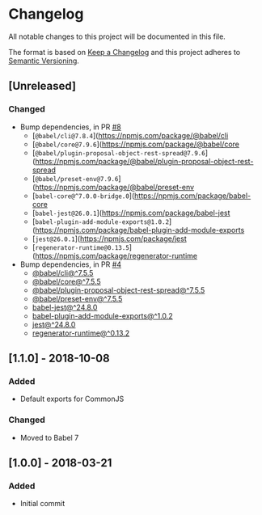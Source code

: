 # Changelog
All notable changes to this project will be documented in this file.

The format is based on [Keep a Changelog](http://keepachangelog.com/en/1.0.0/)
and this project adheres to [Semantic Versioning](http://semver.org/spec/v2.0.0.html).

## [Unreleased]

### Changed

- Bump dependencies, in PR [#8](https://github.com/compulim/on-error-resume-next/pull/8)
   - [`@babel/cli@7.8.4`](https://npmjs.com/package/@babel/cli
   - [`@babel/core@7.9.6`](https://npmjs.com/package/@babel/core
   - [`@babel/plugin-proposal-object-rest-spread@7.9.6`](https://npmjs.com/package/@babel/plugin-proposal-object-rest-spread
   - [`@babel/preset-env@7.9.6`](https://npmjs.com/package/@babel/preset-env
   - [`babel-core@^7.0.0-bridge.0`](https://npmjs.com/package/babel-core
   - [`babel-jest@26.0.1`](https://npmjs.com/package/babel-jest
   - [`babel-plugin-add-module-exports@1.0.2`](https://npmjs.com/package/babel-plugin-add-module-exports
   - [`jest@26.0.1`](https://npmjs.com/package/jest
   - [`regenerator-runtime@0.13.5`](https://npmjs.com/package/regenerator-runtime
- Bump dependencies, in PR [#4](https://github.com/compulim/on-error-resume-next/pull/4)
   - [@babel/cli@^7.5.5](https://www.npmjs.com/package/@babel/cli)
   - [@babel/core@^7.5.5](https://www.npmjs.com/package/@babel/core)
   - [@babel/plugin-proposal-object-rest-spread@^7.5.5](https://www.npmjs.com/package/@babel/plugin-proposal-object-rest-spread)
   - [@babel/preset-env@^7.5.5](https://www.npmjs.com/package/@babel/preset-env)
   - [babel-jest@^24.8.0](https://www.npmjs.com/package/babel-jest)
   - [babel-plugin-add-module-exports@^1.0.2](https://www.npmjs.com/package/babel-plugin-add-module-exports)
   - [jest@^24.8.0](https://www.npmjs.com/package/jest)
   - [regenerator-runtime@^0.13.2](https://www.npmjs.com/package/regenerator-runtime)

## [1.1.0] - 2018-10-08

### Added

- Default exports for CommonJS

### Changed

- Moved to Babel 7

## [1.0.0] - 2018-03-21

### Added

- Initial commit
